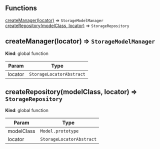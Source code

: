 ## Functions

<dl>
<dt><a href="#createManager">createManager(locator)</a> ⇒ <code>StorageModelManager</code></dt>
<dd></dd>
<dt><a href="#createRepository">createRepository(modelClass, locator)</a> ⇒ <code>StorageRepository</code></dt>
<dd></dd>
</dl>

<a name="createManager"></a>

## createManager(locator) ⇒ <code>StorageModelManager</code>
**Kind**: global function  

| Param | Type |
| --- | --- |
| locator | <code>StorageLocatorAbstract</code> | 

<a name="createRepository"></a>

## createRepository(modelClass, locator) ⇒ <code>StorageRepository</code>
**Kind**: global function  

| Param | Type |
| --- | --- |
| modelClass | <code>Model.prototype</code> | 
| locator | <code>StorageLocatorAbstract</code> | 

